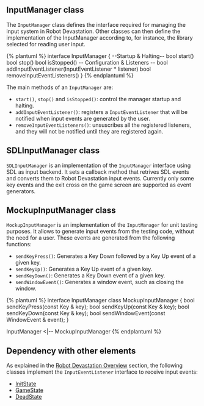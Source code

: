 ## InputManager class
The `InputManager` class defines the interface required for managing the input system in Robot Devastation. Other classes can then define the implementation of the InputManager according to, for instance, the library selected for reading user input.

{% plantuml %}
interface InputManager {
--Startup & Halting--
bool start()
bool stop()
bool isStopped()
-- Configuration & Listeners --
bool addInputEventListener(InputEventListener * listener)
bool removeInputEventListeners()
}
{% endplantuml %}

The main methods of an `InputManager` are: 
* `start()`, `stop()` and `isStopped()`: control the manager startup and halting.
* `addInputEventListener()`: registers a `InputEventListener` that will be notified when input events are generated by the user.
* `removeInputEventListeners()`: unsuscribes all the registered listeners, and they will not be notified until they are registered again.


## SDLInputManager class
`SDLInputManager` is an implementation of the `InputManager` interface using SDL as input backend. It sets a callback method that retrives SDL events and converts them to Robot Devastation input events. Currently only some key events and the exit cross on the game screen are supported as event generators.

## MockupInputManager class
`MockupInputManager` is an implementation of the `InputManager` for unit testing purposes.
It allows to generate input events from the testing code, without the need for a user. These events are generated from the following functions:
 
* `sendKeyPress()`: Generates a Key Down followed by a Key Up event of a given key.
* `sendKeyUp()`: Generates a Key Up event of a given key.
* `sendKeyDown()`: Generates a Key Down event of a given key.
* `sendWindowEvent()`: Generates a window event, such as closing the window.


{% plantuml %}
interface InputManager 
class MockupInputManager {
bool sendKeyPress(const Key & key);
bool sendKeyUp(const Key & key);
bool sendKeyDown(const Key & key);
bool sendWindowEvent(const WindowEvent & event);
}

InputManager <|-- MockupInputManager
{% endplantuml %}

## Dependency with other elements
As explained in the [Robot Devastation Overview](../general-architecture.md) section, the following classes implement the `InputEventListener` interface to receive input events:
* [InitState](../init-state.md)
* [GameState](../game-state.md)
* [DeadState](../dead-state.md)
